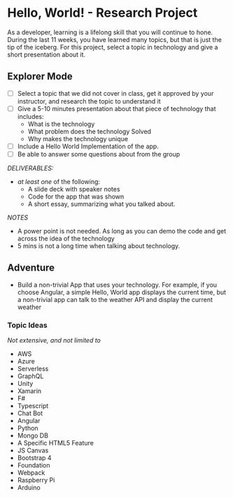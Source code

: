 # Hello, World! - Research Project

As a developer, learning is a lifelong skill that you will continue to hone. During the last 11 weeks, you have learned many topics, but that is just the tip of the iceberg. For this project, select a topic in technology and give a short presentation about it.

## Explorer Mode

- [ ] Select a topic that we did not cover in class, get it approved by your instructor, and research the topic to understand it
- [ ] Give a 5-10 minutes presentation about that piece of technology that includes:
  - What is the technology
  - What problem does the technology Solved
  - Why makes the technology unique
- [ ] Include a Hello World Implementation of the app.
- [ ] Be able to answer some questions about from the group

_DELIVERABLES:_

- _at least one_ of the following:
  - A slide deck with speaker notes
  - Code for the app that was shown
  - A short essay, summarizing what you talked about.

_NOTES_

- A power point is not needed. As long as you can demo the code and get across the idea of the technology
- 5 mins is not a long time when talking about technology.

## Adventure

- Build a non-trivial App that uses your technology. For example, if you choose Angular, a simple Hello, World app displays the current time, but a non-trivial app can talk to the weather API and display the current weather

### Topic Ideas

_Not extensive, and not limited to_

- AWS
- Azure
- Serverless
- GraphQL
- Unity
- Xamarin
- F#
- Typescript
- Chat Bot
- Angular
- Python
- Mongo DB
- A Specific HTML5 Feature
- JS Canvas
- Bootstrap 4
- Foundation
- Webpack
- Raspberry Pi
- Arduino
